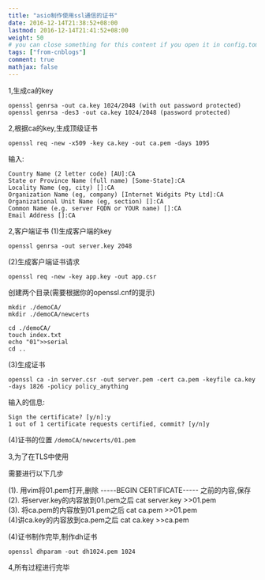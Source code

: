 ```yaml
---
title: "asio制作使用ssl通信的证书"
date: 2016-12-14T21:38:52+08:00
lastmod: 2016-12-14T21:41:52+08:00
weight: 50
# you can close something for this content if you open it in config.toml.
tags: ["from-cnblogs"]
comment: true
mathjax: false
---
```


1,生成ca的key
```console
openssl genrsa -out ca.key 1024/2048 (with out password protected)
openssl genrsa -des3 -out ca.key 1024/2048 (password protected)
```
2,根据ca的key,生成顶级证书
```console
openssl req -new -x509 -key ca.key -out ca.pem -days 1095
```
输入:
```console
Country Name (2 letter code) [AU]:CA
State or Province Name (full name) [Some-State]:CA
Locality Name (eg, city) []:CA
Organization Name (eg, company) [Internet Widgits Pty Ltd]:CA
Organizational Unit Name (eg, section) []:CA
Common Name (e.g. server FQDN or YOUR name) []:CA
Email Address []:CA
```


2,客户端证书
(1)生成客户端的key
```console
openssl genrsa -out server.key 2048
```
(2)生成客户端证书请求
```console
openssl req -new -key app.key -out app.csr
```
创建两个目录(需要根据你的openssl.cnf的提示)
```console
mkdir ./demoCA/
mkdir ./demoCA/newcerts

cd ./demoCA/
touch index.txt
echo "01">>serial
cd ..
```

(3)生成证书
```console
openssl ca -in server.csr -out server.pem -cert ca.pem -keyfile ca.key -days 1826 -policy policy_anything
```
输入的信息:
```console
Sign the certificate? [y/n]:y
1 out of 1 certificate requests certified, commit? [y/n]y
```
(4)证书的位置
```/demoCA/newcerts/01.pem```

3,为了在TLS中使用
 
需要进行以下几步

(1). 用vim将01.pem打开,删除 -----BEGIN CERTIFICATE----- 之前的内容,保存                 
(2). 将server.key的内容放到01.pem之后
cat server.key >>01.pem            
(3). 将ca.pem的内容放到01.pem之后
cat ca.pem >>01.pem            
(4)讲ca.key的内容放到ca.pem之后
cat ca.key >>ca.pem          

(4)证书制作完毕,制作dh证书
```console
openssl dhparam -out dh1024.pem 1024
```
4,所有过程进行完毕

